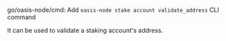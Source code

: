 go/oasis-node/cmd: Add `oasis-node stake account validate_address` CLI command

It can be used to validate a staking account's address.
